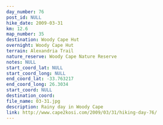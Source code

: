 ```yaml
---
day_number: 76
post_id: NULL
hike_date: 2009-03-31
km: 12.6
map_number: 35
destination: Woody Cape Hut
overnight: Woody Cape Hut
terrain: Alexandria Trail
nature_reserve: Woody Cape Nature Reserve
notes: NULL
start_coord_lat: NULL
start_coord_long: NULL
end_coord_lat: -33.763217
end_coord_long: 26.3034
start_coord: NULL
destination_coord: 
file_name: 03-31.jpg
description: Rainy day in Woody Cape
link: http://www.cape2kosi.com/2009/03/31/hiking-day-76/
---
```

